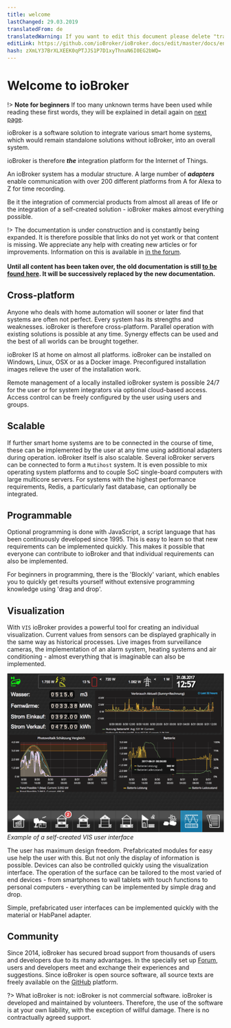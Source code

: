 ```yaml
---
title: welcome
lastChanged: 29.03.2019
translatedFrom: de
translatedWarning: If you want to edit this document please delete "translatedFrom" field, elsewise this document will be translated automatically again
editLink: https://github.com/ioBroker/ioBroker.docs/edit/master/docs/en/README.md
hash: zXmLY37BrXLXEEK0qPTJJS1P7D1xyThnaN6I0EG2bWQ=
---
```

# Welcome to ioBroker
!> **Note for beginners** If too many unknown terms have been used while reading these first words, they will be explained in detail again on [next page](./basics/README.md).

ioBroker is a software solution to integrate various smart home systems, which would remain standalone solutions without ioBroker, into an overall system.

ioBroker is therefore ***the*** integration platform for the Internet of Things.

An ioBroker system has a modular structure. A large number of ***adapters*** enable communication with over 200 different platforms from A for Alexa to Z for time recording.

Be it the integration of commercial products from almost all areas of life or the integration of a self-created solution - ioBroker makes almost everything possible.

!> The documentation is under construction and is constantly being expanded. It is therefore possible that links do not yet work or that content is missing. We appreciate any help with creating new articles or for improvements. Information on this is available in [in the forum](https://forum.iobroker.net).<br><br> **Until all content has been taken over, the old documentation is still [to be found here](https://www.iobroker.net/docu/). It will be successively replaced by the new documentation.**

## Cross-platform
Anyone who deals with home automation will sooner or later find that systems are often not perfect. Every system has its strengths and weaknesses. ioBroker is therefore cross-platform. Parallel operation with existing solutions is possible at any time. Synergy effects can be used and the best of all worlds can be brought together.

ioBroker IS at home on almost all platforms. ioBroker can be installed on Windows, Linux, OSX or as a Docker image.
Preconfigured installation images relieve the user of the installation work.

Remote management of a locally installed ioBroker system is possible 24/7 for the user or for system integrators via optional cloud-based access. Access control can be freely configured by the user using users and groups.

## Scalable
If further smart home systems are to be connected in the course of time, these can be implemented by the user at any time using additional adapters during operation. ioBroker itself is also scalable.
Several ioBroker servers can be connected to form a `Mutihost` system.
It is even possible to mix operating system platforms and to couple SoC single-board computers with large multicore servers.
For systems with the highest performance requirements, Redis, a particularly fast database, can optionally be integrated.

## Programmable
Optional programming is done with JavaScript, a script language that has been continuously developed since 1995. This is easy to learn so that new requirements can be implemented quickly. This makes it possible that everyone can contribute to ioBroker and that individual requirements can also be implemented.

For beginners in programming, there is the 'Blockly' variant, which enables you to quickly get results yourself without extensive programming knowledge using 'drag and drop'.

## Visualization
With `VIS` ioBroker provides a powerful tool for creating an individual visualization. Current values from sensors can be displayed graphically in the same way as historical processes. Live images from surveillance cameras, the implementation of an alarm system, heating systems and air conditioning - almost everything that is imaginable can also be implemented.

![VIS](../de/media/vis2.png) *Example of a self-created VIS user interface*

The user has maximum design freedom. Prefabricated modules for easy use help the user with this. But not only the display of information is possible. Devices can also be controlled quickly using the visualization interface. The operation of the surface can be tailored to the most varied of end devices - from smartphones to wall tablets with touch functions to personal computers - everything can be implemented by simple drag and drop.

Simple, prefabricated user interfaces can be implemented quickly with the material or HabPanel adapter.

## Community
Since 2014, ioBroker has secured broad support from thousands of users and developers due to its many advantages. In the specially set up [Forum](https://forum.iobroker.net), users and developers meet and exchange their experiences and suggestions. Since ioBroker is open source software, all source texts are freely available on the [GitHub](https://github.com/ioBroker) platform.

?> What ioBroker is not: ioBroker is not commercial software. ioBroker is developed and maintained by volunteers. Therefore, the use of the software is at your own liability, with the exception of willful damage.
There is no contractually agreed support.

[im Forum]: https://forum.iobroker.net/viewtopic.php?f=8&t=16933